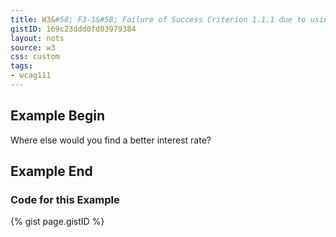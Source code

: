 ```yaml
---
title: W3&#58; F3-1&#58; Failure of Success Criterion 1.1.1 due to using CSS to include images that convey important information
gistID: 169c23ddd0fd03979384
layout: nots
source: w3
css: custom
tags:
- wcag111
---
```


<h2 aria-describedby="{{ page.gistID }}">Example Begin</h2>
<div class="rendered-not">
<p id="bestinterest">
  Where else would you find a better interest rate?
</p>
</div> <!-- rendered-not -->

<h2 aria-describedby="{{ page.gistID }}">Example End</h2>

<h3 aria-describedby="{{ page.gistID }}">Code for this Example</h3>
{% gist page.gistID %}